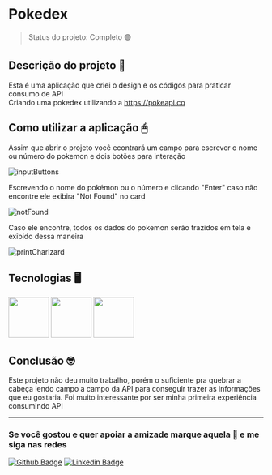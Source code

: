# Pokedex

> Status do projeto: Completo 🟢

## Descrição do projeto 📃
Esta é uma aplicação que criei o design e os códigos para praticar consumo de API<br>
Criando uma pokedex utilizando a https://pokeapi.co 

## Como utilizar a aplicação 🖱
Assim que abrir o projeto você econtrará um campo para escrever o nome ou número do pokemon e dois botões para interação

![inputButtons](https://user-images.githubusercontent.com/68304083/236932733-07c04b29-ff43-4953-8e3f-6d19e5aa4435.png)

Escrevendo o nome do pokémon ou o número e clicando "Enter" caso não encontre ele exibira "Not Found" no card

![notFound](https://user-images.githubusercontent.com/68304083/236932722-d0100754-c0ea-42b1-a315-a7c8f56ed06c.png)

Caso ele encontre, todos os dados do pokemon serão trazidos em tela e exibido dessa maneira

![printCharizard](https://user-images.githubusercontent.com/68304083/236932703-6f190d18-2dc1-499e-86b1-d9b2141a331d.png)

## Tecnologias 🖥

<div>
  <img src="https://cdn.jsdelivr.net/gh/devicons/devicon/icons/html5/html5-plain-wordmark.svg" width=80>
  <img src="https://cdn.jsdelivr.net/gh/devicons/devicon/icons/css3/css3-plain-wordmark.svg" width=80>
  <img src="https://cdn.jsdelivr.net/gh/devicons/devicon/icons/javascript/javascript-original.svg" width=80>
<div>

## Conclusão 🤓

Este projeto não deu muito trabalho, porém o suficiente pra quebrar a cabeça lendo campo a campo da API para conseguir trazer as informações que eu gostaria. Foi muito interessante por ser minha primeira experiência consumindo API

<hr>
  
### Se você gostou e quer apoiar a amizade marque aquela 🌟 e me siga nas redes
[![Github Badge](https://img.shields.io/badge/-Github-000?style=flat-square&logo=Github&logoColor=white&link=https://github.com/andrevenditti)](https://github.com/andrevenditti)
[![Linkedin Badge](https://img.shields.io/badge/-LinkedIn-blue?style=flat-square&logo=Linkedin&logoColor=white&link=https://www.linkedin.com/in/andrevenditti/)](https://www.linkedin.com/in/andrevenditti/)
